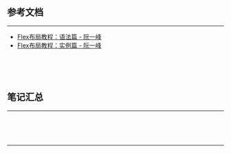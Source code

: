 ## 参考文档

---

* [Flex布局教程：语法篇 - 阮一峰](http://www.ruanyifeng.com/blog/2015/07/flex-grammar.html?utm_source=tuicool)
* [Flex布局教程：实例篇 - 阮一峰](http://www.ruanyifeng.com/blog/2015/07/flex-examples.html)



<br/><br/><br/>



## 笔记汇总

---





<br/><br/><br/>

---

